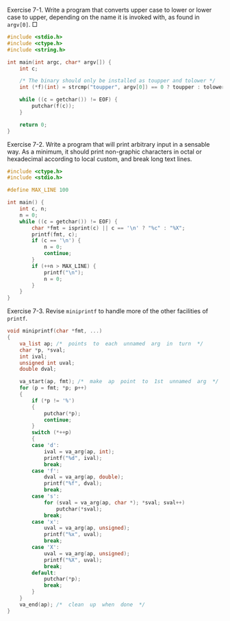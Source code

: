 Exercise 7-1. Write a program that converts upper case to lower or lower case to upper, depending on the name it is invoked with, as found in ``argv[0]``. &#9633;
```c
#include <stdio.h>
#include <ctype.h>
#include <string.h>

int main(int argc, char* argv[]) {
    int c;

    /* The binary should only be installed as toupper and tolower */
    int (*f)(int) = strcmp("toupper", argv[0]) == 0 ? toupper : tolower; 

    while ((c = getchar()) != EOF) {
        putchar(f(c));
    }

    return 0;
}
```

Exercise 7-2. Write a program that will print arbitrary input in a sensable way. As a minimum, it should print non-graphic characters in octal or hexadecimal according to local custom, and break long text lines.
```c
#include <ctype.h>
#include <stdio.h>

#define MAX_LINE 100

int main() {
    int c, n;
    n = 0;
    while ((c = getchar()) != EOF) {
        char *fmt = isprint(c) || c == '\n' ? "%c" : "%X";
        printf(fmt, c);
        if (c == '\n') {
            n = 0;
            continue;
        } 
        if (++n > MAX_LINE) {
            printf("\n");
            n = 0;
        }
    }
}
```

Exercise 7-3. Revise ``miniprintf`` to handle more of the other facilities of ``printf``.
```c
void miniprintf(char *fmt, ...)
{
    va_list ap; /*  points  to  each  unnamed  arg  in  turn  */
    char *p, *sval;
    int ival;
    unsigned int uval;
    double dval;

    va_start(ap, fmt); /*  make  ap  point  to  1st  unnamed  arg  */
    for (p = fmt; *p; p++)
    {
        if (*p != '%')
        {
            putchar(*p);
            continue;
        }
        switch (*++p)
        {
        case 'd':
            ival = va_arg(ap, int);
            printf("%d", ival);
            break;
        case 'f':
            dval = va_arg(ap, double);
            printf("%f", dval);
            break;
        case 's':
            for (sval = va_arg(ap, char *); *sval; sval++)
                putchar(*sval);
            break;
        case 'x':
            uval = va_arg(ap, unsigned);
            printf("%x", uval);
            break;
        case 'X':
            uval = va_arg(ap, unsigned);
            printf("%X", uval);
            break;
        default:
            putchar(*p);
            break;
        }
    }
    va_end(ap); /*  clean  up  when  done  */
}
```
